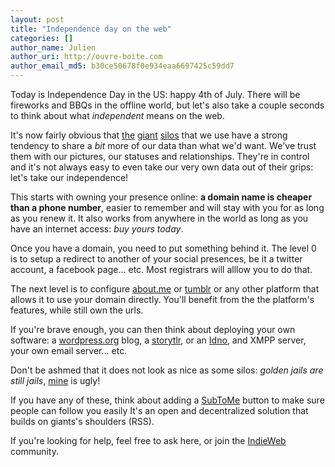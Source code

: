 ```yaml
---
layout: post
title: "Independence day on the web"
categories: []
author_name: Julien
author_uri: http://ouvre-boite.com
author_email_md5: b30ce50678f0e934eaa6697425c59dd7
---
```


Today is Independence Day in the US: happy 4th of July. There will be fireworks and BBQs in the offline world, but let's also take a couple seconds to think about what *independent* means on the web.

It's now fairly obvious that [the](https://www.facebook.com/) [giant](https://plus.google.com/) [silos](https://twitter.com/) that we use have a strong tendency to share a *bit* more of our data than what we'd want. We've trust them with our pictures, our statuses and relationships. They're in control and it's not always easy to even take our very own data out of their grips: let's take our independence!

This starts with owning your presence online: **a domain name is cheaper than a phone number**, easier to remember and will stay with you for as long as you renew it. It also works from anywhere in the world as long as you have an internet access: *buy yours today*.

Once you have a domain, you need to put something behind it. The level 0 is to setup a redirect to another of your social presences, be it a twitter account, a facebook page... etc. Most registrars will alllow you to do that.

The next level is to configure [about.me](http://about.me/) or [tumblr](http://tumblr.com/) or any other platform that allows it to use your domain directly. You'll benefit from the the platform's features, while still own the urls.

If you're brave enough, you can then think about deploying your own software: a [wordpress.org](http://wordpress.org/) blog, a [storytlr](http://storytlr.org/), or an [Idno](http://idno.co/), and XMPP server, your own email server... etc.

Don't be ashmed that it does not look as nice as some silos: *golden jails are still jails*, [mine](http://ouvre-boite.com) is ugly!

If you have any of these, think about adding a [SubToMe](http://tumblr.com/) button to make sure people can follow you easily It's an open and decentralized solution that builds on giants's shoulders (RSS).

If you're looking for help, feel free to ask here, or join the [IndieWeb](http://indiewebcamp.com/Main_Page) community.



